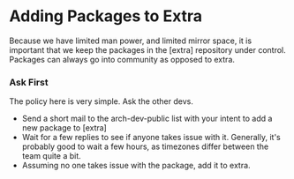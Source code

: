 # Adding Packages to Extra

Because we have limited man power, and limited mirror space, it is important that we keep the packages in the [extra] repository under control. Packages can always go into community as opposed to extra.

### Ask First

The policy here is very simple. Ask the other devs.

*   Send a short mail to the arch-dev-public list with your intent to add a new package to [extra]
*   Wait for a few replies to see if anyone takes issue with it. Generally, it's probably good to wait a few hours, as timezones differ between the team quite a bit.
*   Assuming no one takes issue with the package, add it to extra.